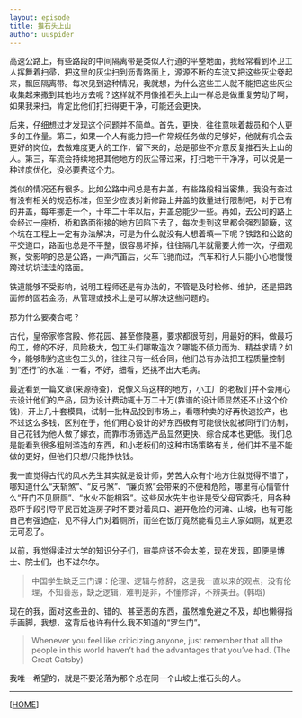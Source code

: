 ```yaml
---
layout: episode
title: 推石头上山
author: uuspider
---
```

高速公路上，有些路段的中间隔离带是类似人行道的平整地面，我经常看到环卫工人挥舞着扫帚，把这里的灰尘扫到沥青路面上，源源不断的车流又把这些灰尘卷起来，飘回隔离带。每次见到这种情况，我就想，为什么这些工人就不能把这些灰尘收集起来撒到其他地方去呢？这样就不用像推石头上山一样总是做重复劳动了啊，如果我来扫，肯定比他们打扫得更干净，可能还会更快。

后来，仔细想过才发现这个问题并不简单。首先，更快，往往意味着裁员和个人更多的工作量。第二，如果一个人有能力把一件常规任务做的足够好，他就有机会去更好的岗位，去做难度更大的工作，留下来的，总是那些不介意反复推石头上山的人。第三，车流会持续地把其他地方的灰尘带过来，打扫地干干净净，可以说是一种过度优化，没必要费这个力。

类似的情况还有很多。比如公路中间总是有井盖，有些路段相当密集，我没有查过有没有相关的规范标准，但至少应该对新修路上井盖的数量进行限制吧，对于已有的井盖，每年挪走一个，十年二十年以后，井盖总能少一些。再如，去公司的路上会经过一座桥，桥和路面衔接的地方凹陷下去了，每次走到这里都会强烈颠簸，这个坑在工程上一定有办法解决，可是为什么就没有人想着填一下呢？铁路和公路的平交道口，路面也总是不平整，很容易坏掉，往往隔几年就需要大修一次，仔细观察，受影响的总是公路，一声汽笛后，火车飞驰而过，汽车和行人只能小心地慢慢跨过坑坑洼洼的路面。

铁道能够不受影响，说明工程师还是有办法的，不管是及时检修、维护，还是把路面修的固若金汤，从管理或技术上是可以解决这些问题的。

那为什么要凑合呢？

古代，皇帝家修宫殿、修花园、甚至修陵墓，要求都很苛刻，用最好的料，做最巧的工，修的不好，风险极大，包工头们哪敢造次？哪能不倾力而为、精益求精？如今，能够制约这些包工头的，往往只有一纸合同，他们总有办法把工程质量控制到“还行”的水准：一看，不好，细看，还挑不出大毛病。

最近看到一篇文章(来源待查)，说像义乌这样的地方，小工厂的老板们并不会用心去设计他们的产品，因为设计费动辄十万二十万(靠谱的设计师显然还不止这个价钱)，开上几十套模具，试制一批样品投到市场上，看哪种卖的好再快速投产，也不过这么多钱，区别在于，他们用心设计的好东西极有可能很快就被同行们仿制，自己花钱为他人做了嫁衣，而靠市场筛选产品显然更快、综合成本也更低。我们总是能看到很多粗制滥造的东西，和小老板们的这种市场策略有关，他们并不是不能做的更好，但他们只想/只能挣快钱。

我一直觉得古代的风水先生其实就是设计师，劳苦大众有个地方住就觉得不错了，哪知道什么“天斩煞”、“反弓煞”、“廉贞煞”会带来的不便和危险，哪里有心情管什么“开门不见厨厕”、“水火不能相容”。这些风水先生也许是受父母官委托，用各种恐吓手段引导平民百姓造房子时不要对着风口、避开危险的河滩、山坡，也有可能自己有强迫症，见不得大门对着厕所，而坐在饭厅竟然能看见主人家如厕，就更忍无可忍了。

以前，我觉得读过大学的知识分子们，审美应该不会太差，现在发现，即便是博士、院士们，也不过尔尔。

>中国学生缺乏三门课：伦理、逻辑与修辞，这是我一直以来的观点，没有伦理，不知善恶，缺乏逻辑，难判是非，不懂修辞，不辨美丑。(韩晗)

现在的我，面对这些丑的、错的、甚至恶的东西，虽然难免避之不及，却也懒得指手画脚，我想，这背后也许有什么我不知道的“罗生门”。

>Whenever you feel like criticizing anyone, just remember that all the people in this world haven’t had the advantages that you’ve had. (The Great Gatsby)

我唯一希望的，就是不要沦落为那个总在同一个山坡上推石头的人。

***

[[HOME][episode]]

[episode]:http://about.uuspider.com/2019/06/02/episodeindex.html
